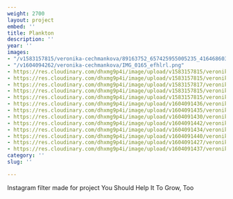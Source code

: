 ```yaml
---
weight: 2700
layout: project
embed: ''
title: Plankton
description: ''
year: ''
images:
- "/v1583157815/veronika-cechmankova/89163752_657425955005235_4164686038670770176_n_dd68kh.jpg"
- "/v1604094262/veronika-cechmankova/IMG_0165_efhlrl.png"
- https://res.cloudinary.com/dhxmg9p4i/image/upload/v1583157815/veronika-cechmankova/88240603_179388363513333_6800383073088176128_n_cuwasi.jpg
- https://res.cloudinary.com/dhxmg9p4i/image/upload/v1583157815/veronika-cechmankova/88191406_135405817798063_6059262878202986496_n_q7mum3.jpg
- https://res.cloudinary.com/dhxmg9p4i/image/upload/v1583157817/veronika-cechmankova/88163150_229094838255894_1401766012746989568_n_uwd5gq.jpg
- https://res.cloudinary.com/dhxmg9p4i/image/upload/v1583157815/veronika-cechmankova/88154017_629927370912186_1712916219880800256_n_xafx4v.jpg
- https://res.cloudinary.com/dhxmg9p4i/image/upload/v1583157815/veronika-cechmankova/87953133_218240106031442_4045550504942501888_n_zw31o9.jpg
- https://res.cloudinary.com/dhxmg9p4i/image/upload/v1604091436/veronika-cechmankova/IMG_0158_tgchgr.png
- https://res.cloudinary.com/dhxmg9p4i/image/upload/v1604091435/veronika-cechmankova/IMG_0159_qoteka.png
- https://res.cloudinary.com/dhxmg9p4i/image/upload/v1604091430/veronika-cechmankova/IMG_0160_mbi1jj.png
- https://res.cloudinary.com/dhxmg9p4i/image/upload/v1604091442/veronika-cechmankova/IMG_0161_diotbo.png
- https://res.cloudinary.com/dhxmg9p4i/image/upload/v1604091434/veronika-cechmankova/ATereza5_ypcxk8.png
- https://res.cloudinary.com/dhxmg9p4i/image/upload/v1604091440/veronika-cechmankova/IMG_0162_ujmmla.png
- https://res.cloudinary.com/dhxmg9p4i/image/upload/v1604091427/veronika-cechmankova/IMG_0163_g1tlps.png
- https://res.cloudinary.com/dhxmg9p4i/image/upload/v1604091437/veronika-cechmankova/IMG_0164_dokszi.png
category: ''
slug: ''

---
```

Instagram filter made for project You Should Help It To Grow, Too